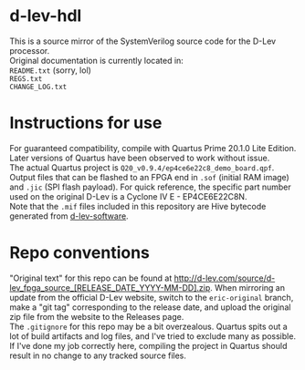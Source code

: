 # d-lev-hdl
This is a source mirror of the SystemVerilog source code for the D-Lev processor.  
Original documentation is currently located in:  
`README.txt` (sorry, lol)  
`REGS.txt`  
`CHANGE_LOG.txt`  

# Instructions for use
For guaranteed compatibility, compile with Quartus Prime 20.1.0 Lite Edition. Later versions of Quartus have been observed to work without issue.  
The actual Quartus project is `Q20_v0.9.4/ep4ce6e22c8_demo_board.qpf`.  
Output files that can be flashed to an FPGA end in `.sof` (initial RAM image) and `.jic` (SPI flash payload).
For quick reference, the specific part number used on the original D-Lev is a Cyclone IV E - EP4CE6E22C8N.  
Note that the `.mif` files included in this repository are Hive bytecode generated from [d-lev-software](https://github.com/d-lec/d-lev-software).

# Repo conventions
"Original text" for this repo can be found at http://d-lev.com/source/d-lev_fpga_source_[RELEASE_DATE_YYYY-MM-DD].zip. When mirroring an update from the official D-Lev website, switch to the `eric-original` branch, make a "git tag" corresponding to the release date, and upload the original zip file from the website to the Releases page.  
The `.gitignore` for this repo may be a bit overzealous. Quartus spits out a lot of build artifacts and log files, and I've tried to exclude many as possible.  
If I've done my job correctly here, compiling the project in Quartus should result in no change to any tracked source files.
